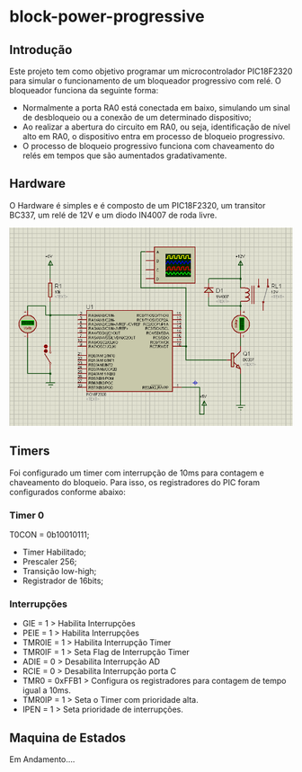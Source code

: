 # block-power-progressive

 ## Introdução 
 Este projeto tem como objetivo programar um microcontrolador PIC18F2320 para simular o funcionamento de um bloqueador progressivo com relé. O bloqueador funciona da seguinte forma:

 - Normalmente a porta RA0 está conectada em baixo, simulando um sinal de desbloqueio ou a conexão de um determinado dispositivo; 
 - Ao realizar a abertura do circuito em RA0, ou seja, identificação de nível alto em RA0, o dispositivo entra em processo de bloqueio progressivo. 
 - O processo de bloqueio progressivo funciona com chaveamento do relés em tempos que são aumentados gradativamente. 


 ## Hardware

 O Hardware é simples e é composto de um PIC18F2320, um transitor BC337, um relé de 12V e um diodo IN4007 de roda livre. 

 ![](figuras/esquema.PNG)


## Timers

Foi configurado um timer com interrupção de 10ms para contagem e chaveamento do bloqueio. Para isso, os registradores do PIC foram configurados conforme abaixo: 

### Timer 0

T0CON = 0b10010111;

- Timer Habilitado;
- Prescaler 256;
- Transição low-high;
- Registrador de 16bits; 

### Interrupções

- GIE = 1 > Habilita Interrupções
- PEIE = 1 > Habilita Interrupções
- TMR0IE = 1 > Habilita Interrupção Timer
- TMR0IF = 1 > Seta Flag de Interrupção Timer
- ADIE = 0 > Desabilita Interrupção AD
- RCIE = 0 > Desabilita Interrupção porta C
- TMR0 = 0xFFB1 > Configura os registradores para contagem de tempo igual a 10ms.
- TMR0IP = 1 > Seta o Timer com prioridade alta.
- IPEN = 1 > Seta prioridade de interrupções.


## Maquina de Estados

Em Andamento....

